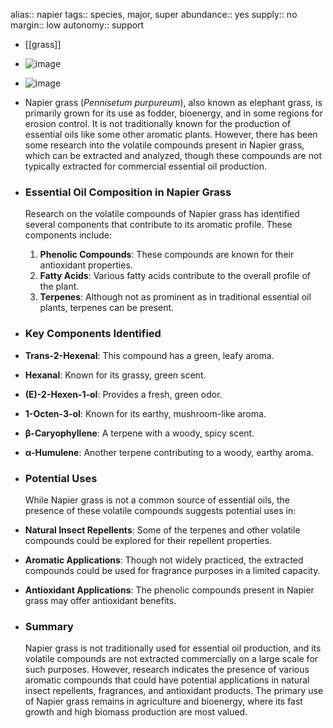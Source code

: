 alias:: napier
tags:: species, major, super
abundance:: yes
supply:: no
margin:: low
autonomy:: support

- [[grass]]
- ![image](https://peach-geographical-bat-397.mypinata.cloud/ipfs/QmaVAi9bsUXC4DQC4bPQCL17C1VSfeTWFbxy3PqbrK4TAa)
- ![image](https://peach-geographical-bat-397.mypinata.cloud/ipfs/QmSEgYo831AxL2tAETCbcK4VJm4Q5FwfjnoRM1BKRMxrke)
- Napier grass (*Pennisetum purpureum*), also known as elephant grass, is primarily grown for its use as fodder, bioenergy, and in some regions for erosion control. It is not traditionally known for the production of essential oils like some other aromatic plants. However, there has been some research into the volatile compounds present in Napier grass, which can be extracted and analyzed, though these compounds are not typically extracted for commercial essential oil production.
- ### Essential Oil Composition in Napier Grass
  
  Research on the volatile compounds of Napier grass has identified several components that contribute to its aromatic profile. These components include:
  
  1. **Phenolic Compounds**: These compounds are known for their antioxidant properties.
  2. **Fatty Acids**: Various fatty acids contribute to the overall profile of the plant.
  3. **Terpenes**: Although not as prominent as in traditional essential oil plants, terpenes can be present.
- ### Key Components Identified
- **Trans-2-Hexenal**: This compound has a green, leafy aroma.
- **Hexanal**: Known for its grassy, green scent.
- **(E)-2-Hexen-1-ol**: Provides a fresh, green odor.
- **1-Octen-3-ol**: Known for its earthy, mushroom-like aroma.
- **β-Caryophyllene**: A terpene with a woody, spicy scent.
- **α-Humulene**: Another terpene contributing to a woody, earthy aroma.
- ### Potential Uses
  
  While Napier grass is not a common source of essential oils, the presence of these volatile compounds suggests potential uses in:
- **Natural Insect Repellents**: Some of the terpenes and other volatile compounds could be explored for their repellent properties.
- **Aromatic Applications**: Though not widely practiced, the extracted compounds could be used for fragrance purposes in a limited capacity.
- **Antioxidant Applications**: The phenolic compounds present in Napier grass may offer antioxidant benefits.
- ### Summary
  
  Napier grass is not traditionally used for essential oil production, and its volatile compounds are not extracted commercially on a large scale for such purposes. However, research indicates the presence of various aromatic compounds that could have potential applications in natural insect repellents, fragrances, and antioxidant products. The primary use of Napier grass remains in agriculture and bioenergy, where its fast growth and high biomass production are most valued.